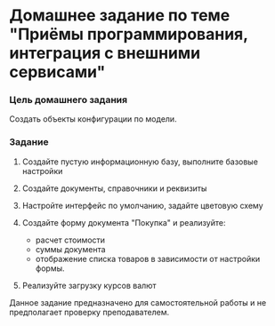 # Домашнее задание по теме "Приёмы программирования, интеграция с внешними сервисами" 


### Цель домашнего задания

Cоздать объекты конфигурации по модели. 


### Задание

1. Создайте пустую информационную базу, выполните базовые настройки

2. Создайте документы, справочники и реквизиты

3. Настройте интерфейс по умолчанию, задайте цветовую схему


1. Создайте форму документа "Покупка" и реализуйте:
      - расчет стоимости
      - суммы документа
      - отображение списка товаров в зависимости от настройки формы.

2. Реализуйте загрузку курсов валют



Данное задание предназначено для самостоятельной работы и не предполагает проверку преподавателем.
